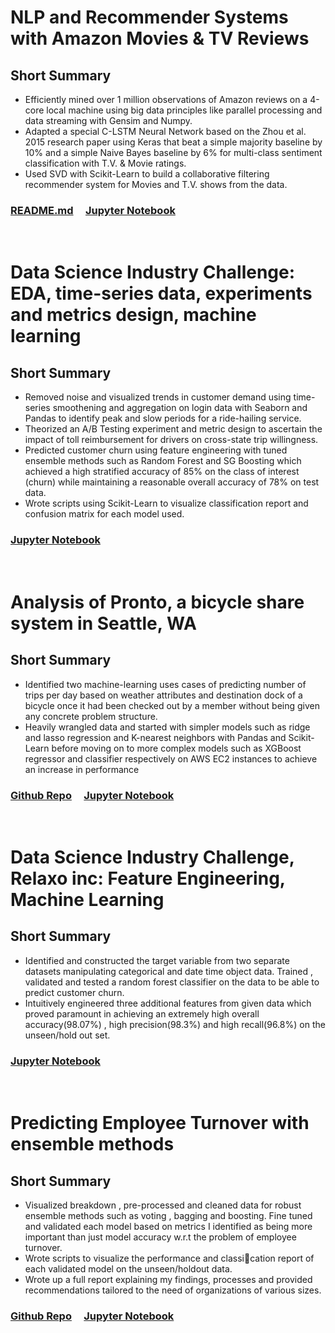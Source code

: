 # NLP and Recommender Systems with Amazon Movies & TV Reviews
## Short Summary 
* Efficiently mined over 1 million observations of Amazon reviews on a 4-core local machine using big data principles like parallel processing and data streaming with Gensim and Numpy.
* Adapted a special C-LSTM Neural Network based on the Zhou et al. 2015 research paper using Keras that beat a simple majority baseline by 10% and a simple Naive Bayes baseline by 6% for multi-class sentiment classification with T.V. & Movie ratings.
* Used SVD with Scikit-Learn to build a collaborative filtering recommender system for Movies and T.V. shows from the data.
### [README.md](https://github.com/satyamt13/Project_Amazon_reviews_NLP_recommender_system)  &nbsp; &nbsp; [Jupyter Notebook](https://github.com/satyamt13/Project_Amazon_reviews_NLP_recommender_system/blob/master/CNN_LSTM_approach.ipynb)

<br>

# Data Science Industry Challenge: EDA, time-series data, experiments and metrics design, machine learning
## Short Summary 
* Removed noise and visualized trends in customer demand using time-series smoothening and aggregation on login data with Seaborn and Pandas to identify peak and slow periods for a ride-hailing service.
* Theorized an A/B Testing experiment and metric design to ascertain the impact of toll reimbursement for drivers on cross-state trip willingness.
* Predicted customer churn using feature engineering with tuned ensemble methods such as Random Forest and SG Boosting which achieved a high stratified accuracy of 85% on the class of interest (churn) while maintaining a reasonable overall accuracy of 78% on test data.
* Wrote scripts using Scikit-Learn to visualize classification report and confusion matrix for each model used. 
### [Jupyter Notebook](https://github.com/satyamt13/data_science_challenge1)

<br>

# Analysis of Pronto, a bicycle share system in Seattle, WA
## Short Summary
* Identified two machine-learning uses cases of predicting number of trips per day based on weather attributes and destination dock of a bicycle once it had been checked out by a member without being given any concrete problem structure.
* Heavily wrangled data and started with simpler models such as ridge and lasso regression and K-nearest neighbors with Pandas and Scikit-Learn before moving on to more complex models such as XGBoost regressor and classifier respectively on AWS EC2 instances to achieve an increase in performance
### [Github Repo](https://github.com/satyamt13/Capstone_1) &nbsp; &nbsp; [Jupyter Notebook](https://github.com/satyamt13/Capstone_1/blob/master/Capstone1_ML_models.ipynb)

<br>

# Data Science Industry Challenge, Relaxo inc: Feature Engineering, Machine Learning
## Short Summary 
* Identified and constructed the target variable from two separate datasets manipulating categorical and date time object data. Trained , validated and tested a random forest classifier on the data to be able to predict customer churn.
* Intuitively engineered three additional features from given data which proved paramount in achieving an extremely high overall accuracy(98.07%) , high precision(98.3%) and high recall(96.8%) on the unseen/hold out set.
### [Jupyter Notebook](https://github.com/satyamt13/data_science_challenge2/blob/master/relax_data_science_challenge_notebook.ipynb)

<br>

# Predicting Employee Turnover with ensemble methods
## Short Summary
* Visualized breakdown , pre-processed and cleaned data for robust ensemble methods such as voting , bagging and boosting. Fine tuned and validated each model based on metrics I identified as being more important than just model accuracy w.r.t the problem of employee turnover.
* Wrote scripts to visualize the performance and classi􀂁cation report of each validated model on the unseen/holdout data.
* Wrote up a full report explaining my findings, processes and provided recommendations tailored to the need of organizations of various sizes.
### [Github Repo](https://github.com/satyamt13/Capstone2) &nbsp; &nbsp; [Jupyter Notebook](https://github.com/satyamt13/Capstone2/blob/master/Capstone2.ipynb)

